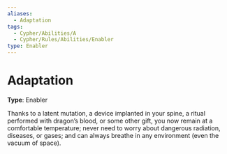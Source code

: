 ```yaml
---
aliases:
  - Adaptation
tags:
  - Cypher/Abilities/A
  - Cypher/Rules/Abilities/Enabler
type: Enabler
---
```


# Adaptation

**Type**: Enabler

Thanks to a latent mutation, a device implanted in your spine, a ritual performed with dragon’s blood, or some other gift, you now remain at a comfortable temperature; never need to worry about dangerous radiation, diseases, or gases; and can always breathe in any environment (even the vacuum of space).
